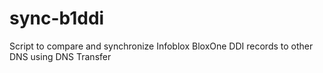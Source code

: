 # sync-b1ddi
Script to compare and synchronize Infoblox BloxOne DDI records to other DNS using DNS Transfer
